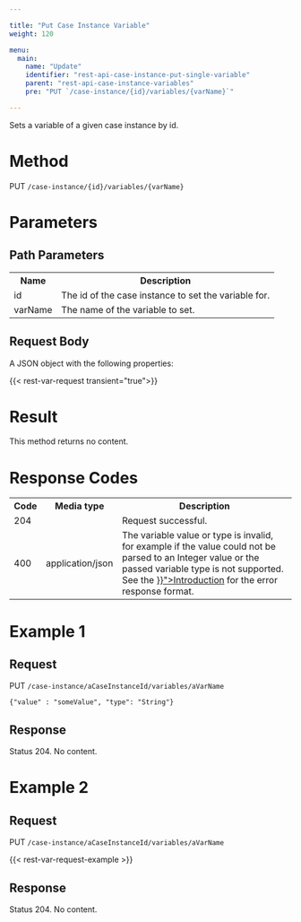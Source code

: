 ```yaml
---

title: "Put Case Instance Variable"
weight: 120

menu:
  main:
    name: "Update"
    identifier: "rest-api-case-instance-put-single-variable"
    parent: "rest-api-case-instance-variables"
    pre: "PUT `/case-instance/{id}/variables/{varName}`"

---
```



Sets a variable of a given case instance by id.


# Method

PUT `/case-instance/{id}/variables/{varName}`


# Parameters

## Path Parameters

<table class="table table-striped">
  <tr>
    <th>Name</th>
    <th>Description</th>
  </tr>
  <tr>
    <td>id</td>
    <td>The id of the case instance to set the variable for.</td>
  </tr>
  <tr>
    <td>varName</td>
    <td>The name of the variable to set.</td>
  </tr>
</table>

## Request Body

A JSON object with the following properties:

{{< rest-var-request transient="true">}}


# Result

This method returns no content.


# Response Codes

<table class="table table-striped">
  <tr>
    <th>Code</th>
    <th>Media type</th>
    <th>Description</th>
  </tr>
  <tr>
    <td>204</td>
    <td></td>
    <td>Request successful.</td>
  </tr>
  <tr>
    <td>400</td>
    <td>application/json</td>
    <td>The variable value or type is invalid, for example if the value could not be parsed to an Integer value or the passed variable type is not supported. See the <a href="{{< ref "/reference/rest/overview/_index.md#error-handling" >}}">Introduction</a> for the error response format.</td>
  </tr>
</table>


# Example 1

## Request

PUT `/case-instance/aCaseInstanceId/variables/aVarName`

    {"value" : "someValue", "type": "String"}

## Response

Status 204. No content.


# Example 2

## Request

PUT `/case-instance/aCaseInstanceId/variables/aVarName`

{{< rest-var-request-example >}}

## Response

Status 204. No content.
